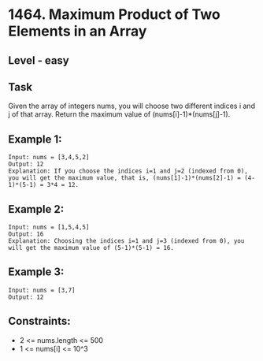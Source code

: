 # 1464. Maximum Product of Two Elements in an Array


## Level - easy


## Task
Given the array of integers nums, you will choose two different indices i and j of that array. Return the maximum value of (nums[i]-1)*(nums[j]-1).


## Example 1:
````
Input: nums = [3,4,5,2]
Output: 12 
Explanation: If you choose the indices i=1 and j=2 (indexed from 0), you will get the maximum value, that is, (nums[1]-1)*(nums[2]-1) = (4-1)*(5-1) = 3*4 = 12.
````


## Example 2:
````
Input: nums = [1,5,4,5]
Output: 16
Explanation: Choosing the indices i=1 and j=3 (indexed from 0), you will get the maximum value of (5-1)*(5-1) = 16.
````

## Example 3:
````
Input: nums = [3,7]
Output: 12
````



## Constraints:
- 2 <= nums.length <= 500
- 1 <= nums[i] <= 10^3